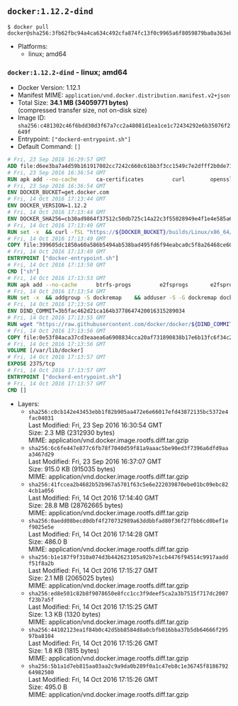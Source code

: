 ## `docker:1.12.2-dind`

```console
$ docker pull docker@sha256:3fb62fbc94a4ca634c492cfa874fc13f0c9965a6f8059879ba0a363ebe0f2569
```

-	Platforms:
	-	linux; amd64

### `docker:1.12.2-dind` - linux; amd64

-	Docker Version: 1.12.1
-	Manifest MIME: `application/vnd.docker.distribution.manifest.v2+json`
-	Total Size: **34.1 MB (34059771 bytes)**  
	(compressed transfer size, not on-disk size)
-	Image ID: `sha256:c481302c46f6bdd30d3f67a7cc2a48081d1ea1ce1c72434292e6b35076f2649f`
-	Entrypoint: `["dockerd-entrypoint.sh"]`
-	Default Command: `[]`

```dockerfile
# Fri, 23 Sep 2016 16:29:57 GMT
ADD file:d6ee3ba7a4d59b161917082cc7242c660c61bb3f3cc1549c7e2dfff2b0de7104 in / 
# Fri, 23 Sep 2016 16:36:54 GMT
RUN apk add --no-cache 		ca-certificates 		curl 		openssl
# Fri, 23 Sep 2016 16:36:54 GMT
ENV DOCKER_BUCKET=get.docker.com
# Fri, 14 Oct 2016 17:13:44 GMT
ENV DOCKER_VERSION=1.12.2
# Fri, 14 Oct 2016 17:13:44 GMT
ENV DOCKER_SHA256=cb30ad9864f37512c50db725c14a22c3f55028949e4f1e4e585a6b3c624c4b0e
# Fri, 14 Oct 2016 17:13:49 GMT
RUN set -x 	&& curl -fSL "https://${DOCKER_BUCKET}/builds/Linux/x86_64/docker-${DOCKER_VERSION}.tgz" -o docker.tgz 	&& echo "${DOCKER_SHA256} *docker.tgz" | sha256sum -c - 	&& tar -xzvf docker.tgz 	&& mv docker/* /usr/local/bin/ 	&& rmdir docker 	&& rm docker.tgz 	&& docker -v
# Fri, 14 Oct 2016 17:13:49 GMT
COPY file:399605dc1850a60a586b5494ab538bad495fd6f94eabca0c5f8a26468ce6030f in /usr/local/bin/ 
# Fri, 14 Oct 2016 17:13:49 GMT
ENTRYPOINT ["docker-entrypoint.sh"]
# Fri, 14 Oct 2016 17:13:50 GMT
CMD ["sh"]
# Fri, 14 Oct 2016 17:13:53 GMT
RUN apk add --no-cache 		btrfs-progs 		e2fsprogs 		e2fsprogs-extra 		iptables 		xfsprogs 		xz
# Fri, 14 Oct 2016 17:13:54 GMT
RUN set -x 	&& addgroup -S dockremap 	&& adduser -S -G dockremap dockremap 	&& echo 'dockremap:165536:65536' >> /etc/subuid 	&& echo 'dockremap:165536:65536' >> /etc/subgid
# Fri, 14 Oct 2016 17:13:54 GMT
ENV DIND_COMMIT=3b5fac462d21ca164b3778647420016315289034
# Fri, 14 Oct 2016 17:13:55 GMT
RUN wget "https://raw.githubusercontent.com/docker/docker/${DIND_COMMIT}/hack/dind" -O /usr/local/bin/dind 	&& chmod +x /usr/local/bin/dind
# Fri, 14 Oct 2016 17:13:56 GMT
COPY file:0e53f84aca37cd3eaaea6a6908834cca20af731890838b17e6b13fc6f34c20b3 in /usr/local/bin/ 
# Fri, 14 Oct 2016 17:13:56 GMT
VOLUME [/var/lib/docker]
# Fri, 14 Oct 2016 17:13:57 GMT
EXPOSE 2375/tcp
# Fri, 14 Oct 2016 17:13:57 GMT
ENTRYPOINT ["dockerd-entrypoint.sh"]
# Fri, 14 Oct 2016 17:13:57 GMT
CMD []
```

-	Layers:
	-	`sha256:c0cb142e43453ebb1f82b905aa472e6e66017efd43872135bc5372e4fac04031`  
		Last Modified: Fri, 23 Sep 2016 16:30:54 GMT  
		Size: 2.3 MB (2312930 bytes)  
		MIME: application/vnd.docker.image.rootfs.diff.tar.gzip
	-	`sha256:6c6fe447e877c6fb78f7040d59f81a9aaac5be90ed3f7396a6dfd9aaa3467d29`  
		Last Modified: Fri, 23 Sep 2016 16:37:07 GMT  
		Size: 915.0 KB (915035 bytes)  
		MIME: application/vnd.docker.image.rootfs.diff.tar.gzip
	-	`sha256:41fccea2b4682b52b967a5701f63c5e6e222039870ebe01bc09ebc824cb1a056`  
		Last Modified: Fri, 14 Oct 2016 17:14:40 GMT  
		Size: 28.8 MB (28762665 bytes)  
		MIME: application/vnd.docker.image.rootfs.diff.tar.gzip
	-	`sha256:0aedd08becd0dbf4f270732989a63ddbbfad80f36f27fbb6cd0bef1ef9025e5e`  
		Last Modified: Fri, 14 Oct 2016 17:14:28 GMT  
		Size: 486.0 B  
		MIME: application/vnd.docker.image.rootfs.diff.tar.gzip
	-	`sha256:b1e187f9f310a074d3b442623105a92b7e1cb4476f94514c9917aaddf51f8a2b`  
		Last Modified: Fri, 14 Oct 2016 17:15:27 GMT  
		Size: 2.1 MB (2065025 bytes)  
		MIME: application/vnd.docker.image.rootfs.diff.tar.gzip
	-	`sha256:ed8e501c82b8f9078650e8fcc1cc3f9deef5ca2a3b7515f717dc2007f23b7a5f`  
		Last Modified: Fri, 14 Oct 2016 17:15:25 GMT  
		Size: 1.3 KB (1320 bytes)  
		MIME: application/vnd.docker.image.rootfs.diff.tar.gzip
	-	`sha256:44102123ea1f84b0c42d5bb8584d8a0cbfb016bba37b5db64666f29597ba8104`  
		Last Modified: Fri, 14 Oct 2016 17:15:26 GMT  
		Size: 1.8 KB (1815 bytes)  
		MIME: application/vnd.docker.image.rootfs.diff.tar.gzip
	-	`sha256:5b1a1d7eb815aa03aa2c9a9da0b289f0a1c47eb8c1e36745f818679264982500`  
		Last Modified: Fri, 14 Oct 2016 17:15:26 GMT  
		Size: 495.0 B  
		MIME: application/vnd.docker.image.rootfs.diff.tar.gzip
